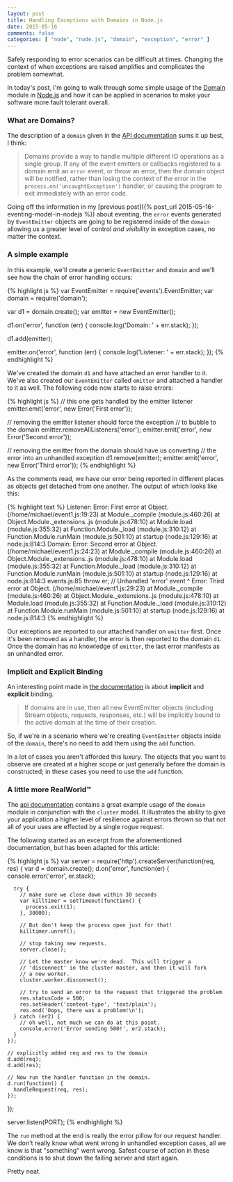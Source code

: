 ```yaml
---
layout: post
title: Handling Exceptions with Domains in Node.js
date: 2015-05-16
comments: false
categories: [ "node", "node.js", "domain", "exception", "error" ]
---
```


Safely responding to error scenarios can be difficult at times. Changing the context of when exceptions are raised amplifies and complicates the problem somewhat. 

In today's post, I'm going to walk through some simple usage of the [Domain](https://nodejs.org/api/domain.html) module in [Node.js](https://nodejs.org/) and how it can be applied in scenarios to make your software more fault tolerant overall.

### What are Domains?

The description of a `domain` given in the [API documentation](https://nodejs.org/api/domain.html) sums it up best, I think:

> Domains provide a way to handle multiple different IO operations as a single group. If any of the event emitters or callbacks registered to a domain emit an `error` event, or throw an error, then the domain object will be notified, rather than losing the context of the error in the `process.on('uncaughtException')` handler, or causing the program to exit immediately with an error code. 

Going off the information in my [previous post]({% post_url 2015-05-16-eventing-model-in-nodejs %}) about eventing, the `error` events generated by `EventEmitter` objects are going to be registered inside of the `domain` allowing us a greater level of control <em>and visibility</em> in exception cases, no matter the context.

### A simple example

In this example, we'll create a generic `EventEmitter` and `domain` and we'll see how the chain of error handling occurs:

{% highlight js %}
var EventEmitter = require('events').EventEmitter;
var domain = require('domain');

var d1 = domain.create();
var emitter = new EventEmitter();

d1.on('error', function (err) {
    console.log('Domain: ' + err.stack);
});

d1.add(emitter);

emitter.on('error', function (err) {
    console.log('Listener: ' + err.stack);
});
{% endhighlight %}

We've created the domain `d1` and have attached an error handler to it. We've also created our `EventEmitter` called `emitter` and attached a handler to it as well. The following code now starts to raise errors:

{% highlight js %}
// this one gets handled by the emitter listener
emitter.emit('error', new Error('First error'));

// removing the emitter listener should force the exception
// to bubble to the domain
emitter.removeAllListeners('error');
emitter.emit('error', new Error('Second error'));

// removing the emitter from the domain should have us converting
// the error into an unhandled exception
d1.remove(emitter);
emitter.emit('error', new Error('Third error'));
{% endhighlight %}

As the comments read, we have our error being reported in different places as objects get detached from one another. The output of which looks like this:

{% highlight text %}
Listener: Error: First error
    at Object.<anonymous> (/home/michael/event1.js:19:23)
    at Module._compile (module.js:460:26)
    at Object.Module._extensions..js (module.js:478:10)
    at Module.load (module.js:355:32)
    at Function.Module._load (module.js:310:12)
    at Function.Module.runMain (module.js:501:10)
    at startup (node.js:129:16)
    at node.js:814:3
Domain: Error: Second error
    at Object.<anonymous> (/home/michael/event1.js:24:23)
    at Module._compile (module.js:460:26)
    at Object.Module._extensions..js (module.js:478:10)
    at Module.load (module.js:355:32)
    at Function.Module._load (module.js:310:12)
    at Function.Module.runMain (module.js:501:10)
    at startup (node.js:129:16)
    at node.js:814:3
events.js:85
      throw er; // Unhandled 'error' event
            ^
Error: Third error
    at Object.<anonymous> (/home/michael/event1.js:29:23)
    at Module._compile (module.js:460:26)
    at Object.Module._extensions..js (module.js:478:10)
    at Module.load (module.js:355:32)
    at Function.Module._load (module.js:310:12)
    at Function.Module.runMain (module.js:501:10)
    at startup (node.js:129:16)
    at node.js:814:3
{% endhighlight %}

Our exceptions are reported to our attached handler on `emitter` first. Once it's been removed as a handler, the error is then reported to the domain `d1`. Once the domain has no knowledge of `emitter`, the last error manifests as an unhandled error.

### Implicit and Explicit Binding

An interesting point made in [the documentation](http://nodejs.org/docs/v0.12.3/api/domain.html#domain_implicit_binding) is about <strong>implicit</strong> and <strong>explicit</strong> binding.

> If domains are in use, then all new EventEmitter objects (including Stream objects, requests, responses, etc.) will be implicitly bound to the active domain at the time of their creation. 

So, if we're in a scenario where we're creating `EventEmitter` objects inside of the `domain`, there's no need to add them using the `add` function. 

In a lot of cases you aren't afforded this luxury. The objects that you want to observe are created at a higher scope or just generally before the domain is constructed; in these cases you need to use the `add` function.

### A little more RealWorld™ 

The [api documentation](https://nodejs.org/api/domain.html) contains a great example usage of the `domain` module in conjunction with the `cluster` model. It illustrates the ability to give your application a higher level of resilience against errors thrown so that not all of your uses are effected by a single rogue request.

The following started as an excerpt from the aforementioned documentation, but has been adapted for this article:

{% highlight js %}
var server = require('http').createServer(function(req, res) {
    var d = domain.create();
    d.on('error', function(er) {
      console.error('error', er.stack);

      try {
        // make sure we close down within 30 seconds
        var killtimer = setTimeout(function() {
          process.exit(1);
        }, 30000);

        // But don't keep the process open just for that!
        killtimer.unref();

        // stop taking new requests.
        server.close();

        // Let the master know we're dead.  This will trigger a
        // 'disconnect' in the cluster master, and then it will fork
        // a new worker.
        cluster.worker.disconnect();

        // try to send an error to the request that triggered the problem
        res.statusCode = 500;
        res.setHeader('content-type', 'text/plain');
        res.end('Oops, there was a problem!\n');
      } catch (er2) {
        // oh well, not much we can do at this point.
        console.error('Error sending 500!', er2.stack);
      }
    });

    // explicitly added req and res to the domain
    d.add(req);
    d.add(res);

    // Now run the handler function in the domain.
    d.run(function() {
      handleRequest(req, res);
    });
});

server.listen(PORT);
{% endhighlight %}

The `run` method at the end is really the error pillow for our request handler. We don't really know what went wrong in unhandled exception cases, all we know is that "something" went wrong. Safest course of action in these conditions is to shut down the failing server and start again.

Pretty neat.
